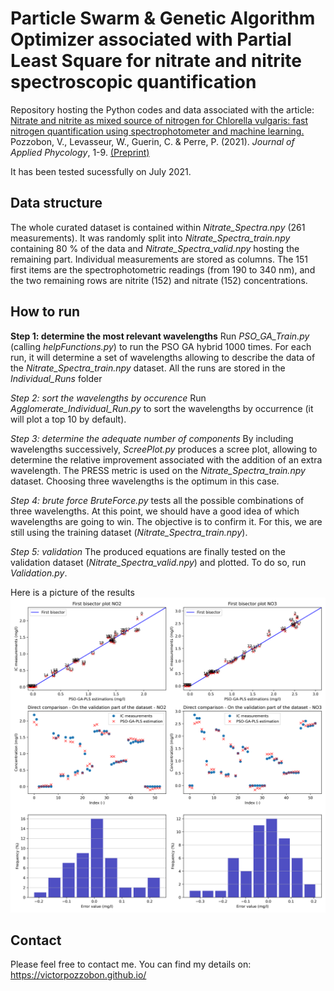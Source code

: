 # Particle Swarm & Genetic Algorithm Optimizer associated with Partial Least Square for nitrate and nitrite spectroscopic quantification 

Repository hosting the Python codes and data associated with the article: 
[Nitrate and nitrite as mixed source of nitrogen for Chlorella vulgaris: fast nitrogen quantification using spectrophotometer and machine learning.](https://www.springer.com/journal/10811) 
Pozzobon, V., Levasseur, W., Guerin, C. & Perre, P. (2021). 
*Journal of Applied Phycology*, 1-9. [(Preprint)](https://victorpozzobon.github.io/assets/preprints/Pozzobon_2021_b.pdf)

It has been tested sucessfully on July 2021.

## Data structure

The whole curated dataset is contained within _Nitrate_Spectra.npy_ (261 measurements). It was randomly split into _Nitrate_Spectra_train.npy_ containing 80 % of the data and _Nitrate_Spectra_valid.npy_ hosting the remaining part. Individual measurements are stored as columns. The 151 first items are the spectrophotometric readings (from 190 to 340 nm), and the two remaining rows are nitrite (152) and nitrate (152) concentrations. 

## How to run

__Step 1: determine the most relevant wavelengths__
Run _PSO_GA_Train.py_ (calling _helpFunctions.py_) to run the PSO GA hybrid 1000 times. For each run, it will determine a set of wavelengths allowing to describe the data of the _Nitrate_Spectra_train.npy_ dataset. All the runs are stored in the _Individual_Runs_ folder

_Step 2: sort the wavelengths by occurence_
Run _Agglomerate_Individual_Run.py_ to sort the wavelengths by occurrence (it will plot a top 10 by default).

_Step 3: determine the adequate number of components_
By including wavelengths successively, _ScreePlot.py_ produces a scree plot, allowing to determine the relative improvement associated with the addition of an extra wavelength. The PRESS metric is used on the _Nitrate_Spectra_train.npy_ dataset. Choosing three wavelengths is the optimum in this case. 

_Step 4: brute force_
_BruteForce.py_ tests all the possible combinations of three wavelengths. At this point, we should have a good idea of which wavelengths are going to win. The objective is to confirm it. For this, we are still using the training dataset (_Nitrate_Spectra_train.npy_). 

_Step 5: validation_
The produced equations are finally tested on the validation dataset (_Nitrate_Spectra_valid.npy_) and plotted. To do so, run _Validation.py_. 

Here is a picture of the results
![Image not found](./Results.png?raw=true)

## Contact

Please feel free to contact me. You can find my details on: https://victorpozzobon.github.io/
